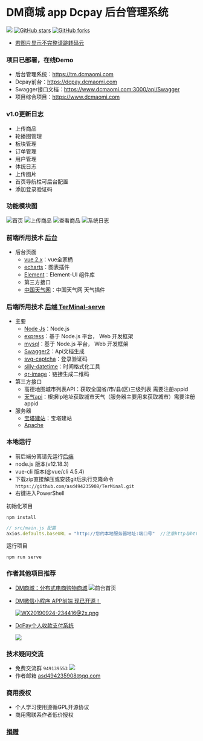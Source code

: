 # DM商城 app Dcpay 后台管理系统
[![](https://img.shields.io/badge/version-1.0-brightgreen)](https://github.com/asd494235908/TerMinal)
[![GitHub stars](https://img.shields.io/github/stars/asd494235908/TerMinal.svg?style=social&label=Stars)](https://github.com/asd494235908/TerMinal)
[![GitHub forks](https://img.shields.io/github/forks/asd494235908/TerMinal.svg?style=social&label=Fork)](https://github.com/asd494235908/TerMinal)
 - [若图片显示不完整请跳转码云](https://gitee.com/dcmaomi/TerMinal)
### 项目已部署，在线Demo
- 后台管理系统：https://tm.dcmaomi.com
- Dcpay前台：https://dcpay.dcmaomi.com
- Swagger接口文档：https://www.dcmaomi.com:3000/api/Swagger
- 项目综合项目：https://www.dcmaomi.com
### v1.0更新日志
- 上传商品
- 轮播图管理
- 板块管理
- 订单管理
- 用户管理
- 体统日志
- 上传图片
- 首页导航栏可后台配置
- 添加登录验证码
### 功能模块图
![首页](https://www.dcmaomi.com:3010/serverImage/20210305011146_16923.png)
![上传商品](https://www.dcmaomi.com:3010/serverImage/20210305011146_11931.png)
![查看商品](https://www.dcmaomi.com:3010/serverImage/20210305011146_13147.png)
![系统日志](https://www.dcmaomi.com:3010/serverImage/20210305011146_16878.png)
### 前端所用技术 [后台](https://github.com/asd494235908/TerMinal) 
- 后台页面
    - [vue 2.x](https://cn.vuejs.org/)：vue全家桶
    - [echarts](http://echarts.apache.org/zh/)：图表插件
    - [Element](https://element.eleme.cn/#/zh-CN)：Element-UI 组件库
    - 第三方接口
    - [中国天气网](https://cj.weather.com.cn/plugin/standard)：中国天气网 天气插件
### 后端所用技术 [后端 TerMinal-serve](https://github.com/asd494235908/TerMinal-serve) 
- 主要
   - [Node Js](https://nodejs.org/zh-cn/)：Node.js
   - [express](https://www.expressjs.com.cn/)：基于 Node.js 平台， Web 开发框架
   - [mysql](https://www.mysql.com/)：基于 Node.js 平台， Web 开发框架
   - [Swagger2](https://www.dcmaomi.com:3000/api/swagger/#/)：Api文档生成
   - [svg-captcha](https://www.npmjs.com/package/svg-captcha)：登录验证码
   - [silly-datetime](https://www.npmjs.com/package/silly-datetime)：时间格式化工具
   - [qr-image](https://www.npmjs.com/package/silly-datetime)：链接生成二维码
- 第三方接口
  - 高德地图城市列表API：获取全国省/市/县(区)三级列表 需要注册appid
  - [天气api](http://www.tianqiapi.com/index/doc?version=day)：根据Ip地址获取城市天气（服务器主要用来获取城市）需要注册appid
- 服务器
  - [宝塔建站](https://www.bt.cn/)：宝塔建站
  - [Apache](http://httpd.apache.org/)

### 本地运行
- 前后端分离请先运行[后端](https://github.com/asd494235908/TerMinal-serve)
- node.js 版本(v12.18.3) 
- vue-cli 版本(@vue/cli 4.5.4)
- 下载zip直接解压或安装git后执行克隆命令 `https://github.com/asd494235908/TerMinal.git`
- 右键进入PowerShell

初始化项目
```
npm install
```

```javascript
// src/main.js 配置
axios.defaults.baseURL = "http://您的本地服务器地址:端口号"  //注意http与https
```
运行项目
```
npm run serve
```

### 作者其他项目推荐
- [DM商城：分布式电商购物商城](https://www.dcmaomi.com/)
  ![](https://www.dcmaomi.com:3010/serverImage/20210305011146_17326.png "前台首页")
- [DM微信小程序 APP前端 现已开源！](https://github.com/asd494235908/DM-Mobile-terminal)
    
    [![WX20190924-234416@2x.png](https://www.dcmaomi.com:3010/serverImage/20210305010710_12523.png)](https://github.com/asd494235908/DM-Mobile-terminal)

- [DcPay个人收款支付系统](https://github.com/asd494235908/DcPay)

    ![](https://www.dcmaomi.com:3010/serverImage/20210306141208_16064.png)

### 技术疑问交流
- 免费交流群 `949139553` [![](http://pub.idqqimg.com/wpa/images/group.png)](https://qm.qq.com/cgi-bin/qm/qr?k=dtD6X04E3q7v3C8wuOnUENoW5S7hdGHO&jump_from=webapi)
- 作者邮箱 asd494235908@qq.com
### 商用授权
- 个人学习使用遵循GPL开源协议
- 商用需联系作者低价授权
### [捐赠](https://dcpay.dcmaomi.com/pay)

